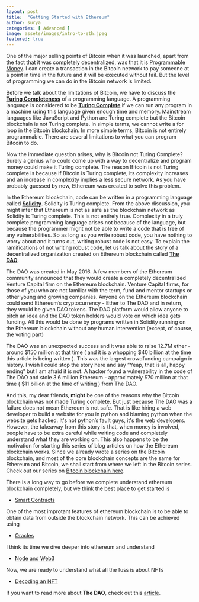 ```yaml
---
layout: post
title:  "Getting Started with Ethereum"
author: surya
categories: [ Advanced ]
image: assets/images/intro-to-eth.jpeg
featured: true
---
```


One of the major selling points of Bitcoin when it was launched, apart from the fact that it was completely decentralized, was that it is <u>Programmable Money</u>. I can create a transaction in the Bitcoin network to pay someone at a point in time in the future and it will be executed without fail. But the level of programming we can do in the Bitcoin network is limited.

Before we talk about the limitations of Bitcoin, we have to discuss the <u><b>Turing Completeness</b></u> of a programming language. A programming language is considered to be <u><b>Turing Complete</b></u> if we can run any program in a machine using this language given enough time and memory. Mainstream languages like JavaScript and Python are Turing complete but the Bitcoin blockchain is not Turing complete. In simple terms, we cannot write a for loop in the Bitcoin blockchain. In more simple terms, Bitcoin is not entirely programmable. There are several limitations to what you can program Bitcoin to do.

Now the immediate question arises, why is Bitcoin not Turing Complete? Surely a genius who could come up with a way to decentralize and program money could make it Turing complete. The reason Bitcoin is not Turing complete is because if Bitcoin is Turing complete, its complexity increases and an increase in complexity implies a less secure network. As you have probably guessed by now, Ethereum was created to solve this problem. 

In the Ethereum blockchain, code can be written in a programming language called <u><b>Solidity</b></u>. Solidity is Turing complete. From the above discussion, you might infer that Ethereum is not as safe as the blockchain network as Solidity is Turing complete. This is not entirely true. Complexity in a truly complete programming language arises not because of the language, but because the programmer might not be able to write a code that is free of any vulnerabilities. So as long as you write robust code, you have nothing to worry about and it turns out, writing robust code is not easy. To explain the ramifications of not writing robust code, let us talk about the story of a decentralized organization created on Ethereum blockchain called <u><b>The DAO</b></u>.

The DAO was created in May 2016. A few members of the Ethereum community announced that they would create a completely decentralized Venture Capital firm on the Ethereum blockchain. Venture Capital firms, for those of you who are not familiar with the term, fund and mentor startups or other young and growing companies. Anyone on the Ethereum blockchain could send Ethereum’s cryptocurrency - Ether to The DAO and in return, they would be given DAO tokens. The DAO platform would allow anyone to pitch an idea and the DAO token holders would vote on which idea gets funding. All this would be done by programs written in Solidity running on the Ethereum blockchain without any human intervention (except, of course, the voting part)

The DAO was an unexpected success and it was able to raise 12.7M ether - around $150 million at that time ( and it is a whopping $40 billion at the time this article is being written ). This was the largest crowdfunding campaign in history. I wish I could stop the story here and say “Yeap, that is all, happy ending” but I am afraid it is not. A hacker found a vulnerability in the code of The DAO and stole 3.6 million Ethereum - approximately $70 million at that time ( $11 billion at the time of writing ) from The DAO.

And this, my dear friends, <b>might</b> be one of the reasons why the Bitcoin blockchain was not made Turing complete. But just because The DAO was a failure does not mean Ethereum is not safe. That is like hiring a web developer to build a website for you in python and blaming python when the website gets hacked. It's not python’s fault guys, it's the web developers. However, the takeaway from this story is that, when money is involved, people have to be extra careful while writing code and completely understand what they are working on. This also happens to be the motivation for starting this series of blog articles on how the Ethereum blockchain works. Since we already wrote a series on the Bitcoin blockchain, and most of the core blockchain concepts are the same for Ethereum and Bitcoin, we shall start from where we left in the Bitcoin series. Check out our series on [Bitcoin blockchain here](https://blockchainiseasy.github.io/about-blockchain-is-easy/).

There is a long way to go before we complete understand ethereum blockchain completely, but we think the best place to get started is 

* [Smart Contracts](https://blockchainiseasy.github.io/smart-contracts/)

One of the most improtant features of ethereum blockchain is to be able to obtain data from outside the blockchain network. This can be achieved using 

* [Oracles](https://blockchainiseasy.github.io/oracles/)

I think its time we dive deeper into ethereum and understand

* [Node and Web3](https://blockchainiseasy.github.io/Web3-and-node/)

Now, we are ready to understand what all the fuss is about NFTs

* [Decoding an NFT](https://blockchainiseasy.github.io/decoding-an-nft/)

If you want to read more about <b>The DAO</b>, check out this [article](https://medium.com/swlh/the-story-of-the-dao-its-history-and-consequences-71e6a8a551ee). 
